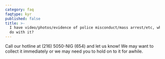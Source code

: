 ```yaml
---
category: faq
faqtype: kyr
published: false
title: >-
  I have video/photos/evidence of police misconduct/mass arrest/etc, what do I
  do with it?
---
```

Call our hotline at (216) 5050-NlG (654) and let us know! We may want to collect it immediately or we may need you to hold on to it for awhile. 
